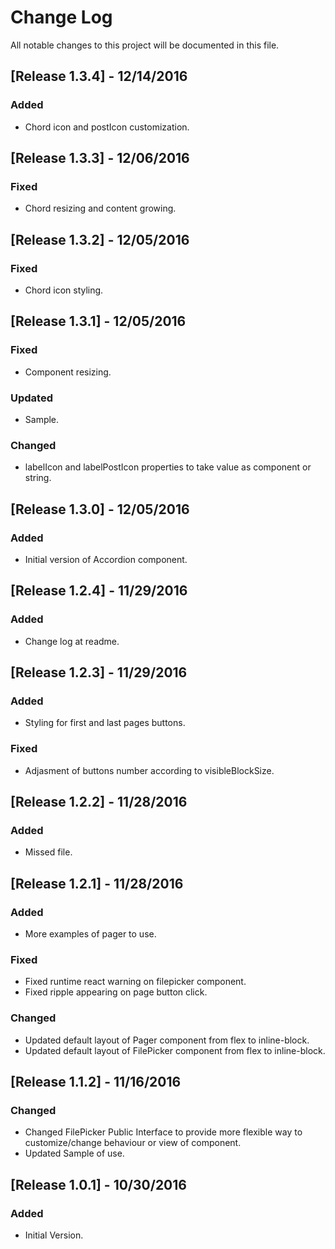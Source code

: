 # Change Log
All notable changes to this project will be documented in this file.

## [Release 1.3.4] - 12/14/2016
### Added
- Chord icon and postIcon customization.

## [Release 1.3.3] - 12/06/2016
### Fixed
- Chord resizing and content growing.

## [Release 1.3.2] - 12/05/2016
### Fixed
- Chord icon styling.

## [Release 1.3.1] - 12/05/2016
### Fixed
- Component resizing.

### Updated
- Sample.

### Changed
- labelIcon and labelPostIcon properties to take value as component or string.

## [Release 1.3.0] - 12/05/2016
### Added
- Initial version of Accordion component.

## [Release 1.2.4] - 11/29/2016
### Added
- Change log at readme.

## [Release 1.2.3] - 11/29/2016
### Added
- Styling for first and last pages buttons.

### Fixed
- Adjasment of buttons number according to visibleBlockSize.

## [Release 1.2.2] - 11/28/2016
### Added
- Missed file.

## [Release 1.2.1] - 11/28/2016
### Added
- More examples of pager to use.

### Fixed
- Fixed runtime react warning on filepicker component.
- Fixed ripple appearing on page button click.

### Changed
- Updated default layout of Pager component from flex to inline-block.
- Updated default layout of FilePicker component from flex to inline-block.

## [Release 1.1.2] - 11/16/2016
### Changed
- Changed FilePicker Public Interface to provide more flexible way to customize/change behaviour or view of component.
- Updated Sample of use.

## [Release 1.0.1] - 10/30/2016
### Added
- Initial Version.
